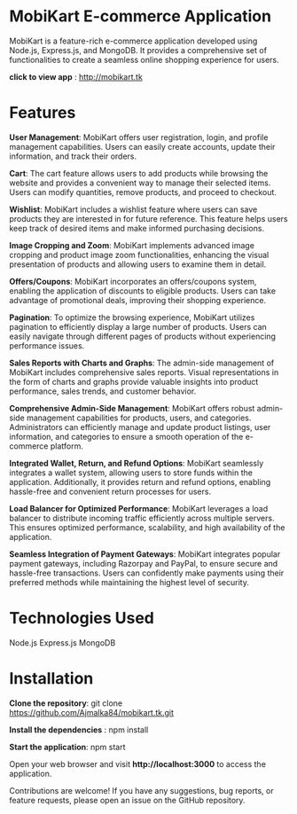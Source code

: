 
# MobiKart E-commerce Application 
MobiKart is a feature-rich e-commerce application developed using Node.js, Express.js, and MongoDB. It provides a comprehensive set of functionalities to create a seamless online shopping experience for users.


**click to view app** : http://mobikart.tk

# Features
**User Management**: MobiKart offers user registration, login, and profile management capabilities. Users can easily create accounts, update their information, and track their orders.

**Cart**: The cart feature allows users to add products while browsing the website and provides a convenient way to manage their selected items. Users can modify quantities, remove products, and proceed to checkout.

**Wishlist**: MobiKart includes a wishlist feature where users can save products they are interested in for future reference. This feature helps users keep track of desired items and make informed purchasing decisions.

**Image Cropping and Zoom**: MobiKart implements advanced image cropping and product image zoom functionalities, enhancing the visual presentation of products and allowing users to examine them in detail.

**Offers/Coupons**: MobiKart incorporates an offers/coupons system, enabling the application of discounts to eligible products. Users can take advantage of promotional deals, improving their shopping experience.

**Pagination**: To optimize the browsing experience, MobiKart utilizes pagination to efficiently display a large number of products. Users can easily navigate through different pages of products without experiencing performance issues.

**Sales Reports with Charts and Graphs**: The admin-side management of MobiKart includes comprehensive sales reports. Visual representations in the form of charts and graphs provide valuable insights into product performance, sales trends, and customer behavior.

**Comprehensive Admin-Side Management**: MobiKart offers robust admin-side management capabilities for products, users, and categories. Administrators can efficiently manage and update product listings, user information, and categories to ensure a smooth operation of the e-commerce platform.

**Integrated Wallet, Return, and Refund Options**: MobiKart seamlessly integrates a wallet system, allowing users to store funds within the application. Additionally, it provides return and refund options, enabling hassle-free and convenient return processes for users.

**Load Balancer for Optimized Performance**: MobiKart leverages a load balancer to distribute incoming traffic efficiently across multiple servers. This ensures optimized performance, scalability, and high availability of the application.

**Seamless Integration of Payment Gateways**: MobiKart integrates popular payment gateways, including Razorpay and PayPal, to ensure secure and hassle-free transactions. Users can confidently make payments using their preferred methods while maintaining the highest level of security.

# Technologies Used
Node.js
Express.js
MongoDB


# Installation

**Clone the repository**: git clone https://github.com/Ajmalka84/mobikart.tk.git

**Install the dependencies** : npm install

**Start the application**: npm start

Open your web browser and visit **http://localhost:3000** to access the application.

Contributions are welcome! If you have any suggestions, bug reports, or feature requests, please open an issue on the GitHub repository.
